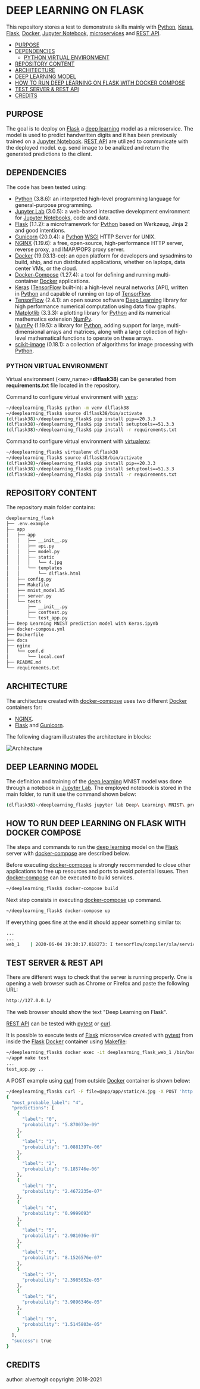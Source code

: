 # DEEP LEARNING ON FLASK <!-- omit in toc -->

This repository stores a test to demonstrate skills mainly with [Python], [Keras], [Flask], [Docker], [Jupyter Notebook], [microservices] and [REST API].

- [PURPOSE](#purpose)
- [DEPENDENCIES](#dependencies)
  - [PYTHON VIRTUAL ENVIRONMENT](#python-virtual-environment)
- [REPOSITORY CONTENT](#repository-content)
- [ARCHITECTURE](#architecture)
- [DEEP LEARNING MODEL](#deep-learning-model)
- [HOW TO RUN DEEP LEARNING ON FLASK WITH DOCKER COMPOSE](#how-to-run-deep-learning-on-flask-with-docker-compose)
- [TEST SERVER & REST API](#test-server--rest-api)
- [CREDITS](#credits)

## PURPOSE

The goal is to deploy on [Flask] a [deep learning] model as a microservice. The model is used to predict handwritten digits and it has been previously trained on a [Jupyter Notebook]. [REST API] are utilized to communicate with the deployed model. e.g. send image to be analized and return the generated predictions to the client.

## DEPENDENCIES

The code has been tested using:

* [Python] (3.8.6): an interpreted high-level programming language for general-purpose programming.
* [Jupyter Lab] (3.0.5): a web-based interactive development environment for [Jupyter Notebooks], code and data.
* [Flask] (1.1.2): a microframework for [Python] based on Werkzeug, Jinja 2 and good intentions.
* [Gunicorn] (20.0.4): a [Python] [WSGI] HTTP Server for UNIX.
* [NGINX] (1.19.6): a free, open-source, high-performance HTTP server, reverse proxy, and IMAP/POP3 proxy server.
* [Docker] (19.03.13-ce): an open platform for developers and sysadmins to build, ship, and run distributed applications, whether on laptops, data center VMs, or the cloud.
* [Docker-Compose] (1.27.4): a tool for defining and running multi-container [Docker] applications.
* [Keras] ([TensorFlow] built-in): a high-level neural networks [API], written in [Python] and capable of running on top of [TensorFlow].
* [TensorFlow] (2.4.1): an open source software [Deep Learning] library for high performance numerical computation using data flow graphs.
* [Matplotlib] (3.3.3): a plotting library for [Python] and its numerical mathematics extension [NumPy].
* [NumPy] (1.19.5): a library for [Python], adding support for large, multi-dimensional arrays and matrices, along with a large collection of high-level mathematical functions to operate on these arrays.
* [scikit-image] (0.18.1): a collection of algorithms for image processing with [Python].

### PYTHON VIRTUAL ENVIRONMENT

Virtual environment (<env_name>=**dlflask38**) can be generated from **requirements.txt** file located in the repository.


Command to configure virtual environment with [venv]:

```bash
~/deeplearning_flask$ python -m venv dlflask38
~/deeplearning_flask$ source dlflask38/bin/activate
(dlflask38)~/deeplearning_flask$ pip install pip==20.3.3
(dlflask38)~/deeplearning_flask$ pip install setuptools==51.3.3
(dlflask38)~/deeplearning_flask$ pip install -r requirements.txt
```

Command to configure virtual environment with [virtualenv]:

```bash
~/deeplearning_flask$ virtualenv dlflask38
~/deeplearning_flask$ source dlflask38/bin/activate
(dlflask38)~/deeplearning_flask$ pip install pip==20.3.3
(dlflask38)~/deeplearning_flask$ pip install setuptools==51.3.3
(dlflask38)~/deeplearning_flask$ pip install -r requirements.txt
```

## REPOSITORY CONTENT

The repository main folder contains:

```bash
deeplearning_flask
├── .env.example
├── app
│   ├── app
│   │   ├── __init__.py
│   │   ├── api.py
│   │   ├── model.py
│   │   ├── static
│   │   │   └── 4.jpg
│   │   └── templates
│   │       └── dlflask.html
│   ├── config.py
│   ├── Makefile
│   ├── mnist_model.h5
│   ├── server.py
│   └── tests
│       ├── __init__.py
│       ├── conftest.py
│       └── test_app.py
├── Deep Learning MNIST prediction model with Keras.ipynb
├── docker-compose.yml
├── Dockerfile
├── docs
├── nginx
│   └── conf.d
│       └── local.conf
├── README.md
└── requirements.txt
```

## ARCHITECTURE

The architecture created with [docker-compose] uses two different [Docker] containers for:

* [NGINX].
* [Flask] and [Gunicorn].

The following diagram illustrates the architecture in blocks:

![Architecture](docs/architecture.png)

## DEEP LEARNING MODEL

The definition and training of the [deep learning] MNIST model was done through a notebook in [Jupyter Lab]. The employed notebook is stored in the main folder, to run it use the command shown below:

```bash
(dlflask38)~/deeplearning_flask$ jupyter lab Deep\ Learning\ MNIST\ prediction\ model\ with\ Keras.ipynb
```

## HOW TO RUN DEEP LEARNING ON FLASK WITH DOCKER COMPOSE

The steps and commands to run the [deep learning] model on the [Flask] server with [docker-compose] are described below.

Before executing [docker-compose] is strongly recommended to close other applications to free up resources and ports to avoid potential issues. Then [docker-compose] can be executed to build services.

```bash
~/deeplearning_flask$ docker-compose build
```

Next step consists in executing [docker-compose] up command.

```bash
~/deeplearning_flask$ docker-compose up
```

If everything goes fine at the end it should appear something similar to:

```bash
...
...
web_1    | 2020-06-04 19:30:17.818273: I tensorflow/compiler/xla/service/service.cc:176]   StreamExecutor device (0): Host, Default Version
```

## TEST SERVER & REST API

There are different ways to check that the server is running properly. One is opening a web browser such as Chrome or Firefox and paste the following URL:

```bash
http://127.0.0.1/
```

The web browser should show the text "Deep Learning on Flask".

[REST API] can be tested with [pytest] or [curl].

It is possible to execute tests of [Flask] microservice created with [pytest] from inside the [Flask] [Docker] container using [Makefile]:

```bash
~/deeplearning_flask$ docker exec -it deeplearning_flask_web_1 /bin/bash
~/app# make test
...
test_app.py ..                                                         [100%]
```

A POST example using [curl] from outside [Docker] container is shown below:

```bash
~/deeplearning_flask$ curl -F file=@app/app/static/4.jpg -X POST 'http://127.0.0.1/api/predictlabel'
{
  "most_probable_label": "4",
  "predictions": [
    {
      "label": "0",
      "probability": "5.870073e-09"
    },
    {
      "label": "1",
      "probability": "1.0881397e-06"
    },
    {
      "label": "2",
      "probability": "9.185746e-06"
    },
    {
      "label": "3",
      "probability": "2.4672235e-07"
    },
    {
      "label": "4",
      "probability": "0.9999093"
    },
    {
      "label": "5",
      "probability": "2.981036e-07"
    },
    {
      "label": "6",
      "probability": "8.1526576e-07"
    },
    {
      "label": "7",
      "probability": "2.3985052e-05"
    },
    {
      "label": "8",
      "probability": "3.9896346e-05"
    },
    {
      "label": "9",
      "probability": "1.5145803e-05"
    }
  ],
  "success": true
}
```

## CREDITS

author: alvertogit
copyright: 2018-2021

[Python]: https://www.python.org/
[Flask]: https://flask.palletsprojects.com/en/1.1.x/
[Gunicorn]: https://gunicorn.org/
[WSGI]: https://en.wikipedia.org/wiki/Web_Server_Gateway_Interface
[NGINX]: https://www.nginx.com/
[Docker]: https://www.docker.com/
[microservices]: https://en.wikipedia.org/wiki/Microservices
[REST API]: https://en.wikipedia.org/wiki/Representational_state_transfer
[Docker-Compose]: https://github.com/docker/compose
[venv]: https://docs.python.org/3/library/venv.html
[virtualenv]: https://virtualenv.pypa.io/en/stable/
[Jupyter Lab]: https://jupyter.org/
[Jupyter Notebook]: https://jupyter.org/
[Jupyter Notebooks]: https://jupyter.org/
[Deep Learning]: https://en.wikipedia.org/wiki/Deep_learning
[Keras]: https://keras.io/
[TensorFlow]: https://www.tensorflow.org/
[Matplotlib]: https://matplotlib.org/
[NumPy]: https://numpy.org/
[scikit-image]: https://scikit-image.org/
[curl]: https://curl.haxx.se/
[pytest]: https://docs.pytest.org/en/latest/
[Makefile]: https://en.wikipedia.org/wiki/Makefile
